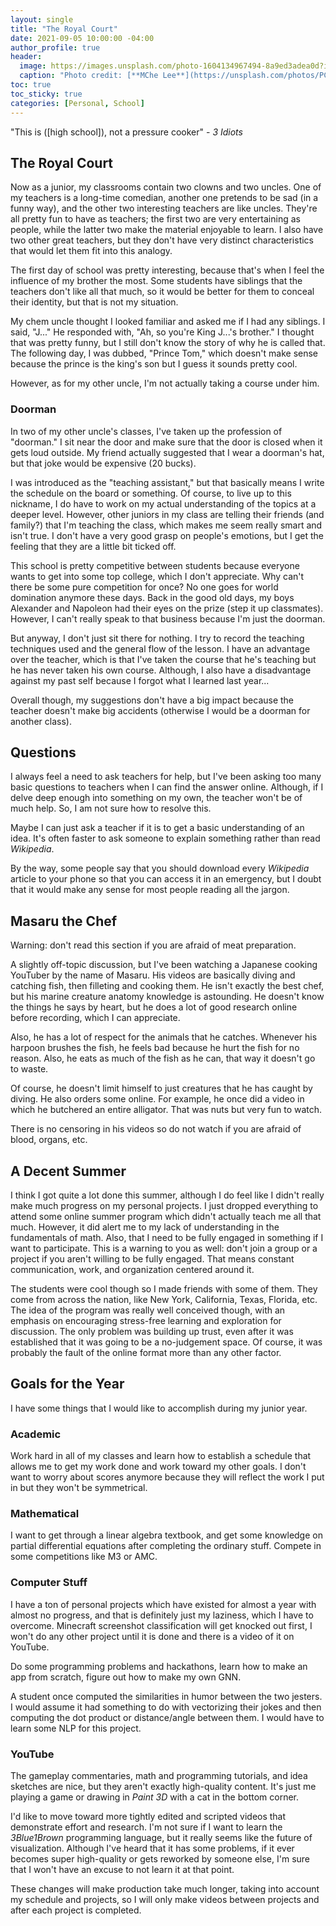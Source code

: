 ```yaml
---
layout: single
title: "The Royal Court"
date: 2021-09-05 10:00:00 -04:00
author_profile: true
header: 
  image: https://images.unsplash.com/photo-1604134967494-8a9ed3adea0d?ixid=MnwxMjA3fDB8MHxwaG90by1wYWdlfHx8fGVufDB8fHx8&ixlib=rb-1.2.1&auto=format&fit=crop&w=967&q=80
  caption: "Photo credit: [**MChe Lee**](https://unsplash.com/photos/PC91Jm1DlWA)"
toc: true
toc_sticky: true
categories: [Personal, School]
---
```


"This is ([high school]), not a pressure cooker" - *3 Idiots*

## The Royal Court

Now as a junior, my classrooms contain two clowns and two uncles. One of my teachers is a long-time comedian, another one pretends to be sad (in a funny way), and the other two interesting teachers are like uncles. They're all pretty fun to have as teachers; the first two are very entertaining as people, while the latter two make the material enjoyable to learn. I also have two other great teachers, but they don't have very distinct characteristics that would let them fit into this analogy.

The first day of school was pretty interesting, because that's when I feel the influence of my brother the most. Some students have siblings that the teachers don't like all that much, so it would be better for them to conceal their identity, but that is not my situation. 

My chem uncle thought I looked familiar and asked me if I had any siblings. I said, "J..." He responded with, "Ah, so you're King J...'s brother." I thought that was pretty funny, but I still don't know the story of why he is called that. The following day, I was dubbed, "Prince Tom," which doesn't make sense because the prince is the king's son but I guess it sounds pretty cool. 

However, as for my other uncle, I'm not actually taking a course under him.

### Doorman

In two of my other uncle's classes, I've taken up the profession of "doorman." I sit near the door and make sure that the door is closed when it gets loud outside. My friend actually suggested that I wear a doorman's hat, but that joke would be expensive (20 bucks). 

I was introduced as the "teaching assistant," but that basically means I write the schedule on the board or something. Of course, to live up to this nickname, I do have to work on my actual understanding of the topics at a deeper level. However, other juniors in my class are telling their friends (and family?) that I'm teaching the class, which makes me seem really smart and isn't true. I don't have a very good grasp on people's emotions, but I get the feeling that they are a little bit ticked off. 

This school is pretty competitive between students because everyone wants to get into some top college, which I don't appreciate. Why can't there be some pure competition for once? No one goes for world domination anymore these days. Back in the good old days, my boys Alexander and Napoleon had their eyes on the prize (step it up classmates). However, I can't really speak to that business because I'm just the doorman. 

But anyway, I don't just sit there for nothing. I try to record the teaching techniques used and the general flow of the lesson. I have an advantage over the teacher, which is that I've taken the course that he's teaching but he has never taken his own course. Although, I also have a disadvantage against my past self because I forgot what I learned last year...

Overall though, my suggestions don't have a big impact because the teacher doesn't make big accidents (otherwise I would be a doorman for another class). 

## Questions

I always feel a need to ask teachers for help, but I've been asking too many basic questions to teachers when I can find the answer online. Although, if I delve deep enough into something on my own, the teacher won't be of much help. So, I am not sure how to resolve this. 

Maybe I can just ask a teacher if it is to get a basic understanding of an idea. It's often faster to ask someone to explain something rather than read *Wikipedia*. 

By the way, some people say that you should download every *Wikipedia* article to your phone so that you can access it in an emergency, but I doubt that it would make any sense for most people reading all the jargon. 

## Masaru the Chef

Warning: don't read this section if you are afraid of meat preparation. 

A slightly off-topic discussion, but I've been watching a Japanese cooking YouTuber by the name of Masaru. His videos are basically diving and catching fish, then filleting and cooking them. He isn't exactly the best chef, but his marine creature anatomy knowledge is astounding. He doesn't know the things he says by heart, but he does a lot of good research online before recording, which I can appreciate. 

Also, he has a lot of respect for the animals that he catches. Whenever his harpoon brushes the fish, he feels bad because he hurt the fish for no reason. Also, he eats as much of the fish as he can, that way it doesn't go to waste. 

Of course, he doesn't limit himself to just creatures that he has caught by diving. He also orders some online. For example, he once did a video in which he butchered an entire alligator. That was nuts but very fun to watch. 

There is no censoring in his videos so do not watch if you are afraid of blood, organs, etc. 

## A Decent Summer

I think I got quite a lot done this summer, although I do feel like I didn't really make much progress on my personal projects. I just dropped everything to attend some online summer program which didn't actually teach me all that much. However, it did alert me to my lack of understanding in the fundamentals of math. Also, that I need to be fully engaged in something if I want to participate. This is a warning to you as well: don't join a group or a project if you aren't willing to be fully engaged. That means constant communication, work, and organization centered around it. 

The students were cool though so I made friends with some of them. They come from across the nation, like New York, California, Texas, Florida, etc. The idea of the program was really well conceived though, with an emphasis on encouraging stress-free learning and exploration for discussion. The only problem was building up trust, even after it was established that it was going to be a no-judgement space. Of course, it was probably the fault of the online format more than any other factor. 

## Goals for the Year

I have some things that I would like to accomplish during my junior year. 

### Academic

Work hard in all of my classes and learn how to establish a schedule that allows me to get my work done and work toward my other goals. I don't want to worry about scores anymore because they will reflect the work I put in but they won't be symmetrical. 

### Mathematical

I want to get through a linear algebra textbook, and get some knowledge on partial differential equations after completing the ordinary stuff. Compete in some competitions like M3 or AMC. 

### Computer Stuff

I have a ton of personal projects which have existed for almost a year with almost no progress, and that is definitely just my laziness, which I have to overcome. Minecraft screenshot classification will get knocked out first, I won't do any other project until it is done and there is a video of it on YouTube. 

Do some programming problems and hackathons, learn how to make an app from scratch, figure out how to make my own GNN. 

A student once computed the similarities in humor between the two jesters. I would assume it had something to do with vectorizing their jokes and then computing the dot product or distance/angle between them. I would have to learn some NLP for this project.  

### YouTube

The gameplay commentaries, math and programming tutorials, and idea sketches are nice, but they aren't exactly high-quality content. It's just me playing a game or drawing in *Paint 3D* with a cat in the bottom corner. 

I'd like to move toward more tightly edited and scripted videos that demonstrate effort and research. I'm not sure if I want to learn the *3Blue1Brown* programming language, but it really seems like the future of visualization. Although I've heard that it has some problems, if it ever becomes super high-quality or gets reworked by someone else, I'm sure that I won't have an excuse to not learn it at that point. 

These changes will make production take much longer, taking into account my schedule and projects, so I will only make videos between projects and after each project is completed. 
